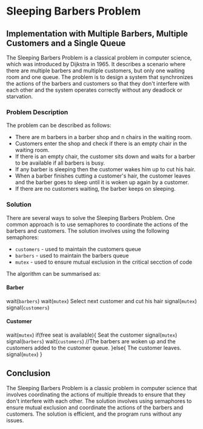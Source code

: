 # Sleeping Barbers Problem
## Implementation with Multiple Barbers, Multiple Customers and a Single Queue

The Sleeping Barbers Problem is a classical problem in computer science, which was introduced by Dijkstra in 1965. It describes a scenario where there are multiple barbers and multiple customers, but only one waiting room and one queue. The problem is to design a system that synchronizes the actions of the barbers and customers so that they don't interfere with each other and the system operates correctly without any deadlock or starvation.

### Problem Description

The problem can be described as follows:
* There are m barbers in a barber shop and n chairs in the waiting room.
* Customers enter the shop and check if there is an empty chair in the waiting room.
* If there is an empty chair, the customer sits down and waits for a barber to be available if all barbers is busy.
* If any barber is sleeping then the customer wakes him up to cut his hair.
* When a barber finishes cutting a customer's hair, the customer leaves and the barber goes to sleep until it is woken up again by a customer.
* If there are no customers waiting, the barber keeps on sleeping.

### Solution

There are several ways to solve the Sleeping Barbers Problem. One common approach is to use semaphores to coordinate the actions of the barbers and customers.
The solution involves using the following semaphores:
* `customers` - used to maintain the customers queue
* `barbers` - used to maintain the barbers queue
* `mutex` - used to ensure mutual exclusion in the critical secction of code

The algorithm can be summarised as:

#### Barber

wait(`barbers`)
wait(`mutex`)
Select next customer and cut his hair
signal(`mutex`)
signal(`customers`)

#### Customer

wait(`mutex`)
if(free seat is available){
  Seat the customer
  signal(`mutex`)
  signal(`barbers`)
  wait(`customers`)
  //The barbers are woken up and the customers added to the customer queue.
}else{
  The customer leaves.
  signal(`mutex`)
}
  
## Conclusion

The Sleeping Barbers Problem is a classic problem in computer science that involves coordinating the actions of multiple threads to ensure that they don't interfere with each other. The solution involves using semaphores to ensure mutual exclusion and coordinate the actions of the barbers and customers. The solution is efficient, and the program runs without any issues.
